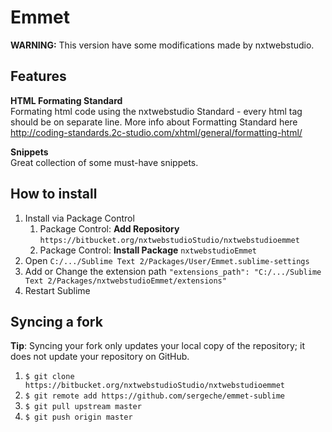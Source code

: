 # Emmet

**WARNING:** This version have some modifications made by nxtwebstudio.

## Features

**HTML Formating Standard**  
Formating html code using the nxtwebstudio Standard - every html tag should be on separate line. More info about Formatting Standard here http://coding-standards.2c-studio.com/xhtml/general/formatting-html/

**Snippets**  
Great collection of some must-have snippets.

## How to install
1. Install via Package Control
	1. Package Control: **Add Repository** ```https://bitbucket.org/nxtwebstudioStudio/nxtwebstudioemmet```
	2. Package Control: **Install Package** ```nxtwebstudioEmmet```
2. Open ```C:/.../Sublime Text 2/Packages/User/Emmet.sublime-settings```
3. Add or Change the extension path ```"extensions_path": "C:/.../Sublime Text 2/Packages/nxtwebstudioEmmet/extensions"```
4. Restart Sublime

## Syncing a fork
**Tip**: Syncing your fork only updates your local copy of the repository; it does not update your repository on GitHub.

1. ``$ git clone https://bitbucket.org/nxtwebstudioStudio/nxtwebstudioemmet``
2. ``$ git remote add https://github.com/sergeche/emmet-sublime``
3. ``$ git pull upstream master``
4. ``$ git push origin master``
